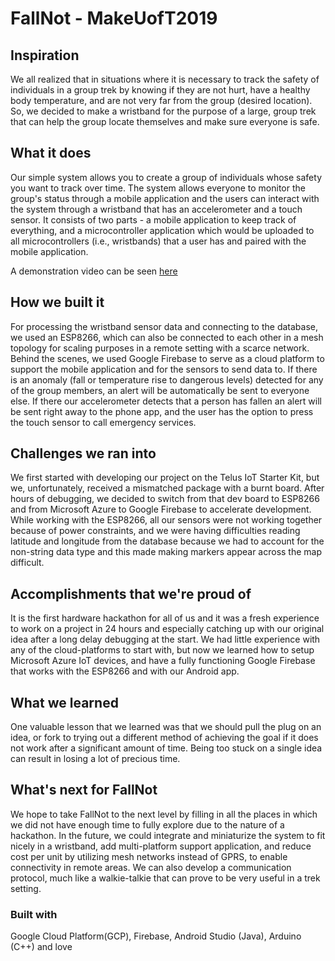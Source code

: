 # FallNot - MakeUofT2019

## Inspiration
We all realized that in situations where it is necessary to track the safety of individuals in a group trek by knowing if they are not hurt, have a healthy body temperature, and are not very far from the group (desired location). So, we decided to make a wristband for the purpose of a large, group trek that can help the group locate themselves and make sure everyone is safe.

## What it does
Our simple system allows you to create a group of individuals whose safety you want to track over time. The system allows everyone to monitor the group's status through a mobile application and the users can interact with the system through a wristband that has an accelerometer and a touch sensor. It consists of two parts - a mobile application to keep track of everything, and a microcontroller application which would be uploaded to all microcontrollers (i.e., wristbands) that a user has and paired with the mobile application. 

A demonstration video can be seen [here](https://www.youtube.com/watch?v=5iqh7y6gNkA)

## How we built it
For processing the wristband sensor data and connecting to the database, we used an ESP8266, which can also be connected to each other in a mesh topology for scaling purposes in a remote setting with a scarce network. Behind the scenes, we used Google Firebase to serve as a cloud platform to support the mobile application and for the sensors to send data to. If there is an anomaly (fall or temperature rise to dangerous levels) detected for any of the group members, an alert will be automatically be sent to everyone else. If there our accelerometer detects that a person has fallen an alert will be sent right away to the phone app, and the user has the option to press the touch sensor to call emergency services.

## Challenges we ran into
We first started with developing our project on the Telus IoT Starter Kit, but we, unfortunately, received a mismatched package with a burnt board. After hours of debugging, we decided to switch from that dev board to ESP8266 and from Microsoft Azure to Google Firebase to accelerate development. While working with the ESP8266, all our sensors were not working together because of power constraints, and we were having difficulties reading latitude and longitude from the database because we had to account for the non-string data type and this made making markers appear across the map difficult.

## Accomplishments that we're proud of
It is the first hardware hackathon for all of us and it was a fresh experience to work on a project in 24 hours and especially catching up with our original idea after a long delay debugging at the start. We had little experience with any of the cloud-platforms to start with, but now we learned how to setup Microsoft Azure IoT devices, and have a fully functioning Google Firebase that works with the ESP8266 and with our Android app.

## What we learned
One valuable lesson that we learned was that we should pull the plug on an idea, or fork to trying out a different method of achieving the goal if it does not work after a significant amount of time. Being too stuck on a single idea can result in losing a lot of precious time.


## What's next for FallNot
We hope to take FallNot to the next level by filling in all the places in which we did not have enough time to fully explore due to the nature of a hackathon. In the future, we could integrate and miniaturize the system to fit nicely in a wristband, add multi-platform support application, and reduce cost per unit by utilizing mesh networks instead of GPRS, to enable connectivity in remote areas. We can also develop a communication protocol, much like a walkie-talkie that can prove to be very useful in a trek setting.

### Built with
Google Cloud Platform(GCP), Firebase, Android Studio (Java), Arduino (C++) and love
